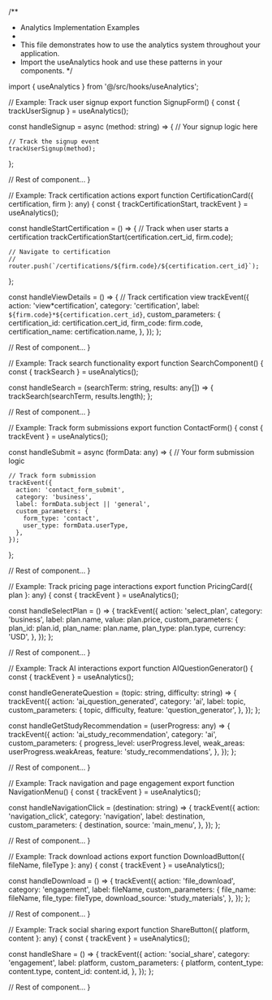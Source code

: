 /\*\*

- Analytics Implementation Examples
-
- This file demonstrates how to use the analytics system throughout your application.
- Import the useAnalytics hook and use these patterns in your components.
  \*/

import { useAnalytics } from '@/src/hooks/useAnalytics';

// Example: Track user signup
export function SignupForm() {
const { trackUserSignup } = useAnalytics();

const handleSignup = async (method: string) => {
// Your signup logic here

    // Track the signup event
    trackUserSignup(method);

};

// Rest of component...
}

// Example: Track certification actions
export function CertificationCard({ certification, firm }: any) {
const { trackCertificationStart, trackEvent } = useAnalytics();

const handleStartCertification = () => {
// Track when user starts a certification
trackCertificationStart(certification.cert_id, firm.code);

    // Navigate to certification
    // router.push(`/certifications/${firm.code}/${certification.cert_id}`);

};

const handleViewDetails = () => {
// Track certification view
trackEvent({
action: 'view*certification',
category: 'certification',
label: `${firm.code}*${certification.cert_id}`,
custom_parameters: {
certification_id: certification.cert_id,
firm_code: firm.code,
certification_name: certification.name,
},
});
};

// Rest of component...
}

// Example: Track search functionality
export function SearchComponent() {
const { trackSearch } = useAnalytics();

const handleSearch = (searchTerm: string, results: any[]) => {
trackSearch(searchTerm, results.length);
};

// Rest of component...
}

// Example: Track form submissions
export function ContactForm() {
const { trackEvent } = useAnalytics();

const handleSubmit = async (formData: any) => {
// Your form submission logic

    // Track form submission
    trackEvent({
      action: 'contact_form_submit',
      category: 'business',
      label: formData.subject || 'general',
      custom_parameters: {
        form_type: 'contact',
        user_type: formData.userType,
      },
    });

};

// Rest of component...
}

// Example: Track pricing page interactions
export function PricingCard({ plan }: any) {
const { trackEvent } = useAnalytics();

const handleSelectPlan = () => {
trackEvent({
action: 'select_plan',
category: 'business',
label: plan.name,
value: plan.price,
custom_parameters: {
plan_id: plan.id,
plan_name: plan.name,
plan_type: plan.type,
currency: 'USD',
},
});
};

// Rest of component...
}

// Example: Track AI interactions
export function AIQuestionGenerator() {
const { trackEvent } = useAnalytics();

const handleGenerateQuestion = (topic: string, difficulty: string) => {
trackEvent({
action: 'ai_question_generated',
category: 'ai',
label: topic,
custom_parameters: {
topic,
difficulty,
feature: 'question_generator',
},
});
};

const handleGetStudyRecommendation = (userProgress: any) => {
trackEvent({
action: 'ai_study_recommendation',
category: 'ai',
custom_parameters: {
progress_level: userProgress.level,
weak_areas: userProgress.weakAreas,
feature: 'study_recommendations',
},
});
};

// Rest of component...
}

// Example: Track navigation and page engagement
export function NavigationMenu() {
const { trackEvent } = useAnalytics();

const handleNavigationClick = (destination: string) => {
trackEvent({
action: 'navigation_click',
category: 'navigation',
label: destination,
custom_parameters: {
destination,
source: 'main_menu',
},
});
};

// Rest of component...
}

// Example: Track download actions
export function DownloadButton({ fileName, fileType }: any) {
const { trackEvent } = useAnalytics();

const handleDownload = () => {
trackEvent({
action: 'file_download',
category: 'engagement',
label: fileName,
custom_parameters: {
file_name: fileName,
file_type: fileType,
download_source: 'study_materials',
},
});
};

// Rest of component...
}

// Example: Track social sharing
export function ShareButton({ platform, content }: any) {
const { trackEvent } = useAnalytics();

const handleShare = () => {
trackEvent({
action: 'social_share',
category: 'engagement',
label: platform,
custom_parameters: {
platform,
content_type: content.type,
content_id: content.id,
},
});
};

// Rest of component...
}
